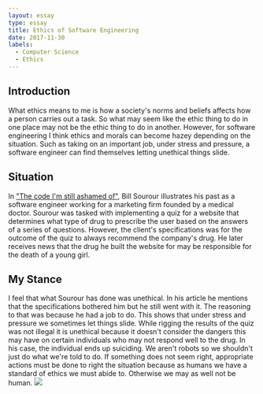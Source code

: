 ```yaml
---
layout: essay
type: essay
title: Ethics of Software Engineering
date: 2017-11-30
labels:
  - Computer Science
  - Ethics
---
```


## Introduction
What ethics means to me is how a society's norms and beliefs affects how a person carries out a task. So what may seem like the ethic thing to do in one place may not be the ethic thing to do in another. However, for software engineering I think ethics and morals can become hazey depending on the situation. Such as taking on an important job, under stress and pressure, a software engineer can find themselves letting unethical things slide.

## Situation
In <a href="https://medium.freecodecamp.org/the-code-im-still-ashamed-of-e4c021dff55e">"The code I'm still ashamed of"</a>, Bill Sourour illustrates his past as a software engineer working for a marketing firm founded by a medical doctor. Sourour was tasked with implementing a quiz for a website that determines what type of drug to prescribe the user based on the answers of a series of questions. However, the client's specifications was for the outcome of the quiz to always recommend the company's drug. He later receives news that the drug he built the website for may be responsible for the death of a young girl.

## My Stance
I feel that what Sourour has done was unethical. In his article he mentions that the specifications bothered him but he still went with it. The reasoning to that was because he had a job to do. This shows that under stress and pressure we sometimes let things slide. While rigging the results of the quiz was not illegal it is unethical because it doesn't consider the dangers this may have on certain individuals who may not respond well to the drug. In his case, the individual ends up suiciding. We aren't robots so we shouldn't just do what we're told to do. If something does not seem right, appropriate actions must be done to right the situation because as humans we have a standard of ethics we must abide to. Otherwise we may as well not be human.
<img class="ui medium left floated rounded image" src="https://timedotcom.files.wordpress.com/2017/04/robot-computer.jpg?quality=85">
